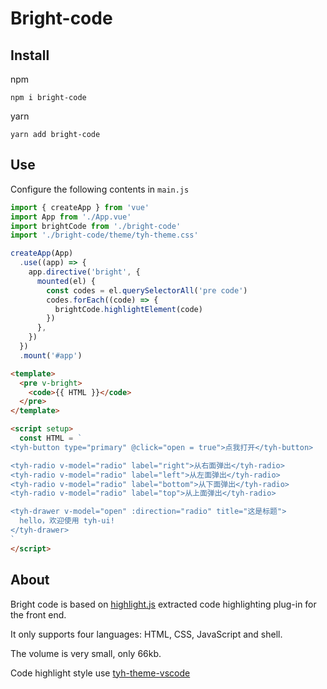 # Bright-code

## Install

npm

```shell
npm i bright-code
```

yarn

```shell
yarn add bright-code
```

## Use

Configure the following contents in `main.js`

```js
import { createApp } from 'vue'
import App from './App.vue'
import brightCode from './bright-code'
import './bright-code/theme/tyh-theme.css'

createApp(App)
  .use((app) => {
    app.directive('bright', {
      mounted(el) {
        const codes = el.querySelectorAll('pre code')
        codes.forEach((code) => {
          brightCode.highlightElement(code)
        })
      },
    })
  })
  .mount('#app')
```

```html
<template>
  <pre v-bright>
    <code>{{ HTML }}</code>
  </pre>
</template>

<script setup>
  const HTML = `
<tyh-button type="primary" @click="open = true">点我打开</tyh-button>

<tyh-radio v-model="radio" label="right">从右面弹出</tyh-radio>
<tyh-radio v-model="radio" label="left">从左面弹出</tyh-radio>
<tyh-radio v-model="radio" label="bottom">从下面弹出</tyh-radio>
<tyh-radio v-model="radio" label="top">从上面弹出</tyh-radio>

<tyh-drawer v-model="open" :direction="radio" title="这是标题">
  hello，欢迎使用 tyh-ui!
</tyh-drawer>
`
</script>
```

## About

Bright code is based on [highlight.js](https://github.com/highlightjs/highlight.js) extracted code highlighting plug-in for the front end.

It only supports four languages: HTML, CSS, JavaScript and shell.

The volume is very small, only 66kb.

Code highlight style use [tyh-theme-vscode](https://github.com/Tyh2001/tyh-theme-vscode)
